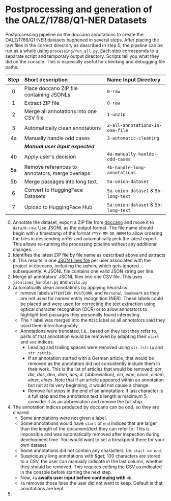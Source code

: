 # Postprocessing and generation of the OALZ/1788/Q1-NER Datasets

Postprocessing pipeline on the doccano annotations to create the OALZ/1788/Q1-NER datasets happened in several steps. After placing the raw files in the correct directory as described in step 0, the pipeline can be run as a whole using `processing/run_all.py`. Each step corresponds to a separate script and temporary output directory. Scripts tell you what they did on the console. This is especially useful for checking and debugging file paths.

| Step | Short description                               | Name Input Directory                |
|:----:|:------------------------------------------------|:------------------------------------|
|  0   | Place doccano ZIP file containing JSONLs        | `0-raw`                             |
|  1   | Extract ZIP file                                | `0-raw`                             |
|  2   | Merge all annotations into one CSV file         | `1-unzip`                           |
|  3   | Automatically clean annotations                 | `2-all-annotations-in-one-file`     |
|  4a  | Manually handle odd cases                       | `3-automatic-cleaning`              |
|      | **_Manual user input expected_**                |                                     |
|  4b  | Apply user's decision                           | `4a-manually-hanlde-odd-cases`      |
|  5a  | Remove references to annotators, merge overlaps | `4b-handle-long-annotations`        |
|  5b  | Merge passages into long text.                  | `5a-union-dataset`                  |
|  6   | Convert to HuggingFace Datasets                 | `5a-union-dataset` & `5b-long-text` |
|  7   | Upload to HuggingFace Hub                       | `5a-union-dataset` & `5b-long-text` |

0. Annotate the dataset, export a ZIP file from [doccano](https://github.com/doccano/doccano) and move it to `data/0-raw`. Use JSONL as the output format. The file name should begin with a timestamp of the format `YYYY-MM-DD_HHMM` to allow ordering the files in descending order and automatically pick the latest export. This allows re-running the processing pipeline without any additional changes.
1. Identifies the latest ZIP file by file name as described above and extracts it. This results in one [JSON Lines file](https://jsonlines.org) per user associated with the project in doccano, including the _admin_, which gets ignored subsequently. A JSONL file contains one valid JSON string per line.
2. Merge all annotators' JSONL files into one CSV file. This uses `jsonlines_handler.py` and `utils.py`
3. Automatically clean annotations by applying heuristics:
   * remove labels `ATTENTION`, `POSTCORR`, and `Personal Bookmark` as they are not used for named entity recognition (NER). These labels could be placed and were used for correcting the text extraction using optical character recognition (OCR) or to allow annotators to highlight text passages they personally found interesting.
   * The `?` label was merged into the `MISC` label as all annotators said they used them interchangeably.
   * Annotations were truncated, i.e., based on they text they refer to, parts of that annotation would be removed by adapting their `start` and `end` indices.
     * Leading and trailing spaces were removed using `str.lstrip` and `str.rstrip`.
     * If an annotation started with a German article, that would be removed as the annotators did not consistently include them in their work. This is the list of articles that would be removed: _der_, _die_, _das_, _den_, _dem_, _des_, _d._ (abbreviation), _ein_, _eine_, _einen_, _einem_, _einer_, _eines_. Note that if an article appeared within an annotation but not at its very beginning, it would not cause a change. 
     * Remove full stops in the end of an annotation: If last character is a full stop and the annotation text's length is maximum 5, consider it as an abbreviation and remove the full stop.
4. The annotation indices produced by doccano can be odd, so they are cleared.
   * Some annotations were not given a label.
   * Some annotations would have `start` or `end` indices that are larger than the length of the document/text they can refer to. This is impossible and was automatically removed after inspection during development time. You would want to set a breakpoint there for your own dataset.
   * Some annotations did not contain any characters, i.e. `start == end`.
   * Suspiciously long annotations with &get; 100 characters are stored to a CSV, the user can manually indicate in the last column, whether they should be removed. This requires editing the CSV as indicated in the console before starting the next step.
   * Now, `4a` **awaits user input before continuing with** `4b`.
   * `4b` removes those lines the user did not want to keep. Default is that annotations are kept.
5. 

